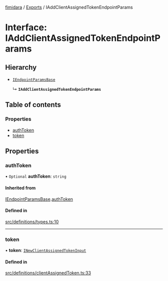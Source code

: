 [fimidara](../README.md) / [Exports](../modules.md) / IAddClientAssignedTokenEndpointParams

# Interface: IAddClientAssignedTokenEndpointParams

## Hierarchy

- [`IEndpointParamsBase`](IEndpointParamsBase.md)

  ↳ **`IAddClientAssignedTokenEndpointParams`**

## Table of contents

### Properties

- [authToken](IAddClientAssignedTokenEndpointParams.md#authtoken)
- [token](IAddClientAssignedTokenEndpointParams.md#token)

## Properties

### authToken

• `Optional` **authToken**: `string`

#### Inherited from

[IEndpointParamsBase](IEndpointParamsBase.md).[authToken](IEndpointParamsBase.md#authtoken)

#### Defined in

[src/definitions/types.ts:10](https://github.com/softkave/files-js/blob/353a07f/src/definitions/types.ts#L10)

___

### token

• **token**: [`INewClientAssignedTokenInput`](INewClientAssignedTokenInput.md)

#### Defined in

[src/definitions/clientAssignedToken.ts:33](https://github.com/softkave/files-js/blob/353a07f/src/definitions/clientAssignedToken.ts#L33)
